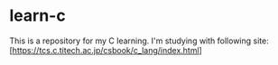 # learn-c

This is a repository for my C learning. I'm studying with following site:
[https://tcs.c.titech.ac.jp/csbook/c_lang/index.html]
